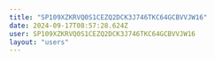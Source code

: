 ```yaml
---
title: "SP109XZKRVQ0S1CEZQ2DCK3J746TKC64GCBVVJW16"
date: 2024-09-17T08:57:28.624Z
user: SP109XZKRVQ0S1CEZQ2DCK3J746TKC64GCBVVJW16
layout: "users"
---
```

    